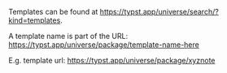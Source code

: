 Templates can be found at <https://typst.app/universe/search/?kind=templates>.

A template name is part of the URL: <https://typst.app/universe/package/template-name-here>

E.g. template url: <https://typst.app/universe/package/xyznote>
